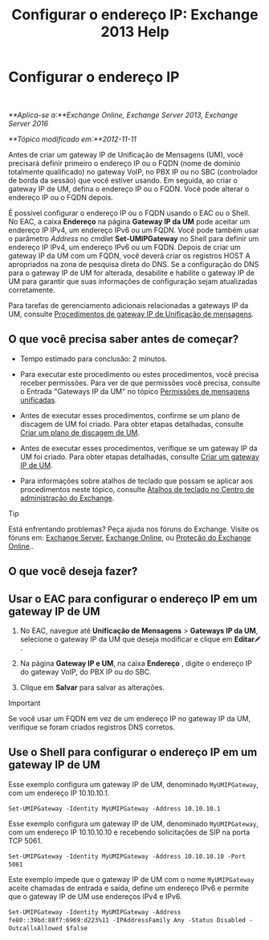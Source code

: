 ﻿---
title: 'Configurar o endereço IP: Exchange 2013 Help'
TOCTitle: Configurar o endereço IP
ms:assetid: 100541c1-2297-4c46-9602-b304736541a8
ms:mtpsurl: https://technet.microsoft.com/pt-br/library/Bb266940(v=EXCHG.150)
ms:contentKeyID: 50485036
ms.date: 05/22/2018
mtps_version: v=EXCHG.150
ms.translationtype: MT
---

# Configurar o endereço IP

 

_**Aplica-se a:**Exchange Online, Exchange Server 2013, Exchange Server 2016_

_**Tópico modificado em:**2012-11-11_

Antes de criar um gateway IP de Unificação de Mensagens (UM), você precisará definir primeiro o endereço IP ou o FQDN (nome de domínio totalmente qualificado) no gateway VoIP, no PBX IP ou no SBC (controlador de borda da sessão) que você estiver usando. Em seguida, ao criar o gateway IP de UM, defina o endereço IP ou o FQDN. Você pode alterar o endereço IP ou o FQDN depois.

É possível configurar o endereço IP ou o FQDN usando o EAC ou o Shell. No EAC, a caixa **Endereço** na página **Gateway IP da UM** pode aceitar um endereço IP IPv4, um endereço IPv6 ou um FQDN. Você pode também usar o parâmetro *Address* no cmdlet **Set-UMIPGateway** no Shell para definir um endereço IP IPv4, um endereço IPv6 ou um FQDN. Depois de criar um gateway IP da UM com um FQDN, você deverá criar os registros HOST A apropriados na zona de pesquisa direta do DNS. Se a configuração do DNS para o gateway IP de UM for alterada, desabilite e habilite o gateway IP de UM para garantir que suas informações de configuração sejam atualizadas corretamente.

Para tarefas de gerenciamento adicionais relacionadas a gateways IP da UM, consulte [Procedimentos de gateway IP de Unificação de mensagens](um-ip-gateway-procedures-exchange-2013-help.md).

## O que você precisa saber antes de começar?

  - Tempo estimado para conclusão: 2 minutos.

  - Para executar este procedimento ou estes procedimentos, você precisa receber permissões. Para ver de que permissões você precisa, consulte o Entrada "Gateways IP da UM" no tópico [Permissões de mensagens unificadas](unified-messaging-permissions-exchange-2013-help.md).

  - Antes de executar esses procedimentos, confirme se um plano de discagem de UM foi criado. Para obter etapas detalhadas, consulte [Criar um plano de discagem de UM](create-a-um-dial-plan-exchange-2013-help.md).

  - Antes de executar esses procedimentos, verifique se um gateway IP da UM foi criado. Para obter etapas detalhadas, consulte [Criar um gateway IP de UM](create-a-um-ip-gateway-exchange-2013-help.md).

  - Para informações sobre atalhos de teclado que possam se aplicar aos procedimentos neste tópico, consulte [Atalhos de teclado no Centro de administração do Exchange](keyboard-shortcuts-in-the-exchange-admin-center-exchange-online-protection-help.md).


> [!TIP]
> Está enfrentando problemas? Peça ajuda nos fóruns do Exchange. Visite os fóruns em: <A href="https://go.microsoft.com/fwlink/p/?linkid=60612">Exchange Server</A>, <A href="https://go.microsoft.com/fwlink/p/?linkid=267542">Exchange Online</A>, ou <A href="https://go.microsoft.com/fwlink/p/?linkid=285351">Proteção do Exchange Online</A>..



## O que você deseja fazer?

## Usar o EAC para configurar o endereço IP em um gateway IP de UM

1.  No EAC, navegue até **Unificação de Mensagens** \> **Gateways IP da UM**, selecione o gateway IP da UM que deseja modificar e clique em **Editar**![Ícone de edição](images/JJ218640.6f53ccb2-1f13-4c02-bea0-30690e6ea71d(EXCHG.150).gif "Ícone de edição").

2.  Na página **Gateway IP e UM**, na caixa **Endereço** , digite o endereço IP do gateway VoIP, do PBX IP ou do SBC.

3.  Clique em **Salvar** para salvar as alterações.


> [!IMPORTANT]
> Se você usar um FQDN em vez de um endereço IP no gateway IP da UM, verifique se foram criados registros DNS corretos.



## Use o Shell para configurar o endereço IP em um gateway IP de UM

Esse exemplo configura um gateway IP de UM, denominado `MyUMIPGateway`, com um endereço IP 10.10.10.1.

    Set-UMIPGateway -Identity MyUMIPGateway -Address 10.10.10.1

Esse exemplo configura um gateway IP de UM, denominado `MyUMIPGateway`, com um endereço IP 10.10.10.10 e recebendo solicitações de SIP na porta TCP 5061.

    Set-UMIPGateway -Identity MyUMIPGateway -Address 10.10.10.10 -Port 5061

Este exemplo impede que o gateway IP de UM com o nome `MyUMIPGateway` aceite chamadas de entrada e saída, define um endereço IPv6 e permite que o gateway IP de UM use endereços IPv4 e IPv6.

    Set-UMIPGateway -Identity MyUMIPGateway -Address fe80::39bd:88f7:6969:d223%11 -IPAddressFamily Any -Status Disabled -OutcallsAllowed $false

